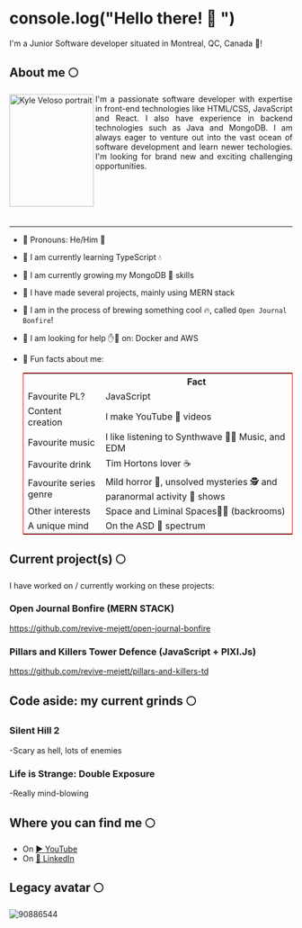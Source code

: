 # console.log("Hello there! 👋 ")
I'm a Junior Software developer situated in Montreal, QC, Canada 🍁!


## About me 🌕
<p align="justify">
<img alt="Kyle Veloso portrait" src="https://kyle-veloso-website.onrender.com/static/media/kyle_portrait_outside.6ef704db524ffc5d69cb.jpg" width="150px" height="200px" align="left">I'm a passionate software developer with expertise in front-end technologies like HTML/CSS, JavaScript and React. I also have experience in backend technologies such as Java and MongoDB. I am always eager to venture out into the vast ocean of software development and learn newer techologies. I'm looking for brand new and exciting challenging opportunities.<br><br><br><br><br><br></p>

---
- 💫 Pronouns: He/Him 🧍
- 💫 I am currently learning TypeScript 💧
- 💫 I am currently growing my MongoDB 🌱 skills
- 💫 I have made several projects, mainly using MERN stack
- 💫 I am in the process of brewing something cool 🔥, called `Open Journal Bonfire`!
- 💫 I am looking for help ✋🛟 on: Docker and AWS
- 💫 Fun facts about me:


  <table style="border: 1px solid red">
    <tr>
      <th></th>
      <th>Fact</th>
    </tr>
    <tr>
      <td>Favourite PL?</td>
      <td>JavaScript</td>
    </tr>
    <tr>
      <td>Content creation</td>
      <td>I make YouTube 🎥 videos</td>
    </tr>
    <tr>
      <td>Favourite music</td>
      <td>I like listening to Synthwave 🌇🎶 Music, and EDM</td>
    </tr>
    <tr>
      <td>Favourite drink</td>
      <td>Tim Hortons lover ☕</td>
    </tr>
    <tr>
      <td>Favourite series genre</td>
      <td>Mild horror 🧛, unsolved mysteries 🕵️ and paranormal activity 👻 shows</td>
    </tr>
    <tr>
      <td>Other interests</td>
      <td>Space and Liminal Spaces🚪🥛 (backrooms)</td>
    </tr>
    <tr>
      <td>A unique mind</td>
      <td>On the ASD 🌈 spectrum</td>
    </tr>
  </table>


## Current project(s) 🌕
I have worked on / currently working on these projects:

### Open Journal Bonfire (MERN STACK)
https://github.com/revive-mejett/open-journal-bonfire

### Pillars and Killers Tower Defence (JavaScript + PIXI.Js)
https://github.com/revive-mejett/pillars-and-killers-td

## Code aside: my current grinds 🌕

### Silent Hill 2
-Scary as hell, lots of enemies 

### Life is Strange: Double Exposure
-Really mind-blowing


## Where you can find me 🌕
- On <a href="https://www.youtube.com/c/kylebarvel">▶️ YouTube</a>
- On <a href="https://www.linkedin.com/in/kyle-veloso-b78647195">🔗 LinkedIn</a>


## Legacy avatar 🌕
![90886544](https://github.com/revive-mejett/revive-mejett/assets/90886544/65dbb457-493e-4322-b5d1-f0231c3453f2)
